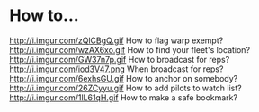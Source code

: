 # How to...

http://i.imgur.com/zQlCBgQ.gif How to flag warp exempt?
http://i.imgur.com/wzAX6xo.gif How to find your fleet's location?
http://i.imgur.com/GW37n7p.gif How to broadcast for reps?
http://i.imgur.com/iod3V47.png When broadcast for reps?
http://i.imgur.com/6exhsGU.gif How to anchor on somebody?
http://i.imgur.com/26ZCyyu.gif How to add pilots to watch list?
http://i.imgur.com/1lL61qH.gif How to make a safe bookmark?
